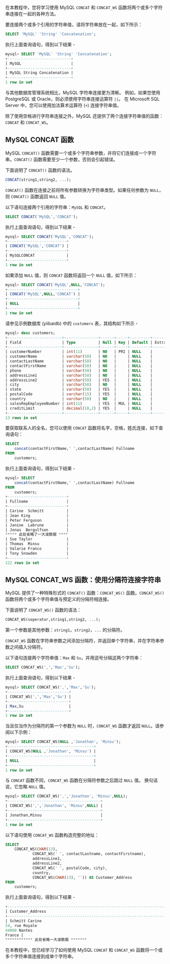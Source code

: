 在本教程中，您将学习使用 MySQL `CONCAT` 和 `CONCAT_WS` 函数将两个或多个字符串连接在一起的各种方法。

要连接两个或多个引用的字符串值，请将字符串放在一起，如下所示：

```sql
SELECT 'MySQL' 'String' 'Concatenation';
```

执行上面查询语句，得到以下结果 - 

```sql
mysql> SELECT 'MySQL' 'String' 'Concatenation';
+----------------------------+
| MySQL                      |
+----------------------------+
| MySQL String Concatenation |
+----------------------------+
1 row in set
```

与其他数据库管理系统相比，MySQL 字符串连接更为清晰。 例如，如果您使用 PostgreSQL 或 Oracle，则必须使用字符串连接运算符 `||`。 在 Microsoft SQL Server 中，您可以使用加法算术运算符 (`+`) 连接字符串值。

除了使用空格进行字符串连接之外，MySQL 还提供了两个连接字符串值的函数：`CONCAT` 和 `CONCAT_WS`。

## MySQL CONCAT 函数

MySQL `CONCAT()` 函数需要一个或多个字符串参数，并将它们连接成一个字符串。`CONCAT()` 函数需要至少一个参数，否则会引起错误。

下面说明了 `CONCAT()` 函数的语法。

```sql
CONCAT(string1,string2, ...);
```

`CONCAT()` 函数在连接之前将所有参数转换为字符串类型。如果任何参数为 `NULL`，则 `CONCAT()` 函数返回 `NULL` 值。

以下语句连接两个引用的字符串：`MySQL` 和 `CONCAT`。

```sql
SELECT CONCAT('MySQL','CONCAT');
```

执行上面查询语句，得到以下结果 - 

```sql
mysql> SELECT CONCAT('MySQL','CONCAT');
+--------------------------+
| CONCAT('MySQL','CONCAT') |
+--------------------------+
| MySQLCONCAT              |
+--------------------------+
1 row in set
```

如果添加 `NULL` 值，则 `CONCAT` 函数将返回一个 `NULL` 值，如下所示：

```sql
mysql> SELECT CONCAT('MySQL',NULL,'CONCAT');
+-------------------------------+
| CONCAT('MySQL',NULL,'CONCAT') |
+-------------------------------+
| NULL                          |
+-------------------------------+
1 row in set
```

请参见示例数据库 (yiibaidb) 中的 `customers` 表，其结构如下所示 - 

```sql
mysql> desc customers;
+------------------------+---------------+------+-----+---------+-------+
| Field                  | Type          | Null | Key | Default | Extra |
+------------------------+---------------+------+-----+---------+-------+
| customerNumber         | int(11)       | NO   | PRI | NULL    |       |
| customerName           | varchar(50)   | NO   |     | NULL    |       |
| contactLastName        | varchar(50)   | NO   |     | NULL    |       |
| contactFirstName       | varchar(50)   | NO   |     | NULL    |       |
| phone                  | varchar(50)   | NO   |     | NULL    |       |
| addressLine1           | varchar(50)   | NO   |     | NULL    |       |
| addressLine2           | varchar(50)   | YES  |     | NULL    |       |
| city                   | varchar(50)   | NO   |     | NULL    |       |
| state                  | varchar(50)   | YES  |     | NULL    |       |
| postalCode             | varchar(15)   | YES  |     | NULL    |       |
| country                | varchar(50)   | NO   |     | NULL    |       |
| salesRepEmployeeNumber | int(11)       | YES  | MUL | NULL    |       |
| creditLimit            | decimal(10,2) | YES  |     | NULL    |       |
+------------------------+---------------+------+-----+---------+-------+
13 rows in set
```

要获取联系人的全名，您可以使用 `CONCAT` 函数将名字，空格，姓氏连接，如下查询语句：

```sql
SELECT 
    concat(contactFirstName,' ',contactLastName) Fullname
FROM
    customers;
```

执行上面查询语句，得到以下结果 - 

```sql
mysql> SELECT 
    concat(contactFirstName,' ',contactLastName) Fullname
FROM
    customers;
+--------------------------+
| Fullname                 |
+--------------------------+
| Carine  Schmitt          |
| Jean King                |
| Peter Ferguson           |
| Janine  Labrune          |
| Jonas  Bergulfsen        |
***** 此处省略了一大波数据 ****
| Sue Taylor               |
| Thomas  Minsu            |
| Valarie Franco           |
| Tony Snowden             |
+--------------------------+
122 rows in set
```

## MySQL CONCAT_WS 函数：使用分隔符连接字符串

MySQL 提供了一种特殊形式的 `CONCAT()` 函数：`CONCAT_WS()` 函数。`CONCAT_WS()` 函数将两个或多个字符串值与预定义的分隔符相连接。

下面说明了 `CONCAT_WS()` 函数的语法：

```sql
CONCAT_WS(seperator,string1,string2, ...);
```

第一个参数是其他参数：`string1`，`string2`，`...` 的分隔符。

`CONCAT_WS` 函数在字符串参数之间添加分隔符，并返回单个字符串，并在字符串参数之间插入分隔符。

以下语句连接两个字符串值：`Max` 和 `Su`，并用逗号分隔这两个字符串：

```sql
SELECT CONCAT_WS(',','Max','Su');
```

执行上面查询语句，得到以下结果 - 

```sql
mysql> SELECT CONCAT_WS(',','Max','Su');
+---------------------------+
| CONCAT_WS(',','Max','Su') |
+---------------------------+
| Max,Su                    |
+---------------------------+
1 row in set
```

当且仅当作为分隔符的第一个参数为 `NULL` 时，`CONCAT_WS` 函数才返回 `NULL`。请参阅以下示例：

```sql
mysql> SELECT CONCAT_WS(NULL ,'Jonathan', 'Minsu');
+--------------------------------------+
| CONCAT_WS(NULL ,'Jonathan', 'Minsu') |
+--------------------------------------+
| NULL                                 |
+--------------------------------------+
1 row in set
```

与 `CONCAT` 函数不同，`CONCAT_WS` 函数在分隔符参数之后跳过 `NULL` 值。 换句话说，它忽略 `NULL` 值。

```sql
mysql> SELECT CONCAT_WS(',','Jonathan', 'Minsu',NULL);
+-----------------------------------------+
| CONCAT_WS(',','Jonathan', 'Minsu',NULL) |
+-----------------------------------------+
| Jonathan,Minsu                          |
+-----------------------------------------+
1 row in set
```

以下语句使用 `CONCAT_WS` 函数构造完整的地址：

```sql
SELECT 
    CONCAT_WS(CHAR(13),
            CONCAT_WS(' ', contactLastname, contactFirstname),
            addressLine1,
            addressLine2,
            CONCAT_WS(' ', postalCode, city),
            country,
            CONCAT_WS(CHAR(13), '')) AS Customer_Address
FROM
    customers;
```

执行上面查询语句，得到以下结果 - 

```sql
+----------------------------------------------------------------------------------+
| Customer_Address                                                                 |
+----------------------------------------------------------------------------------+
| Schmitt Carine 
54, rue Royale
44000 Nantes
France |
************ 此处省略一大波数据 *******
```

在本教程中，您已经学习了如何使用 MySQL `CONCAT` 和 `CONCAT_WS` 函数将一个或多个字符串值连接到成单个字符串。